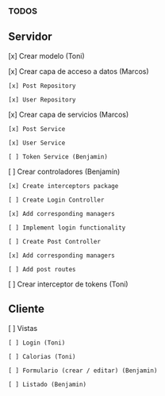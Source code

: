 ### TODOS

## Servidor

[x] Crear modelo (Toni)

[x] Crear capa de acceso a datos (Marcos)

    [x] Post Repository
    
    [x] User Repository

[x] Crear capa de servicios (Marcos)

    [x] Post Service
    
    [x] User Service

    [ ] Token Service (Benjamin)

[ ] Crear controladores (Benjamín)

    [x] Create interceptors package

    [ ] Create Login Controller

	[x] Add corresponding managers

	[ ] Implement login functionality

    [ ] Create Post Controller

	[x] Add corresponding managers

	[ ] Add post routes


[ ] Crear interceptor de tokens (Toni) 


## Cliente

[ ] Vistas

    [ ] Login (Toni)

    [ ] Calorias (Toni)

    [ ] Formulario (crear / editar) (Benjamin)

    [ ] Listado (Benjamin)